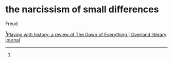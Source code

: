 # the narcissism of small differences

Freud

[^1][Playing with history: a review of The Dawn of Everything | Overland literary journal](https://overland.org.au/2021/12/playing-with-history-a-review-of-the-dawn-of-everything/#:~:text=%E2%80%98the%20narcissism%20of%20small%20differences%E2%80%99%2C)

[^1]: 